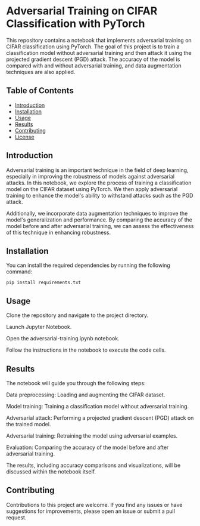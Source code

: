 # Adversarial Training on CIFAR Classification with PyTorch

This repository contains a notebook that implements adversarial training on CIFAR classification using PyTorch. The goal of this project is to train a classification model without adversarial training and then attack it using the projected gradient descent (PGD) attack. The accuracy of the model is compared with and without adversarial training, and data augmentation techniques are also applied.

## Table of Contents

- [Introduction](#introduction)
- [Installation](#installation)
- [Usage](#usage)
- [Results](#results)
- [Contributing](#contributing)
- [License](#license)

## Introduction

Adversarial training is an important technique in the field of deep learning, especially in improving the robustness of models against adversarial attacks. In this notebook, we explore the process of training a classification model on the CIFAR dataset using PyTorch. We then apply adversarial training to enhance the model's ability to withstand attacks such as the PGD attack.

Additionally, we incorporate data augmentation techniques to improve the model's generalization and performance. By comparing the accuracy of the model before and after adversarial training, we can assess the effectiveness of this technique in enhancing robustness.

## Installation

You can install the required dependencies by running the following command:

```
pip install requirements.txt
```
## Usage
Clone the repository and navigate to the project directory.

Launch Jupyter Notebook.

Open the adversarial-training.ipynb notebook.

Follow the instructions in the notebook to execute the code cells.

## Results
The notebook will guide you through the following steps:

Data preprocessing: Loading and augmenting the CIFAR dataset.

Model training: Training a classification model without adversarial training.

Adversarial attack: Performing a projected gradient descent (PGD) attack on the trained model.

Adversarial training: Retraining the model using adversarial examples.

Evaluation: Comparing the accuracy of the model before and after adversarial training.

The results, including accuracy comparisons and visualizations, will be discussed within the notebook itself.

## Contributing
Contributions to this project are welcome. If you find any issues or have suggestions for improvements, please open an issue or submit a pull request.
